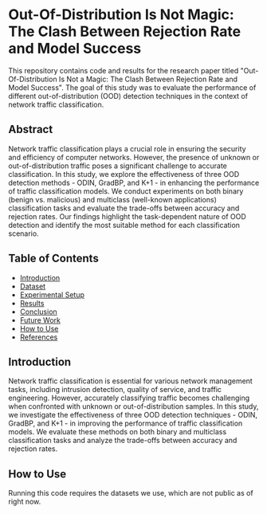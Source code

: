 # Out-Of-Distribution Is Not Magic: The Clash Between Rejection Rate and Model Success


This repository contains code and results for the research paper titled "Out-Of-Distribution Is Not a Magic: The Clash Between Rejection Rate and Model Success". The goal of this study was to evaluate the performance of different out-of-distribution (OOD) detection techniques in the context of network traffic classification. 

## Abstract
Network traffic classification plays a crucial role in ensuring the security and efficiency of computer networks. However, the presence of unknown or out-of-distribution traffic poses a significant challenge to accurate classification. In this study, we explore the effectiveness of three OOD detection methods - ODIN, GradBP, and K+1 - in enhancing the performance of traffic classification models. We conduct experiments on both binary (benign vs. malicious) and multiclass (well-known applications) classification tasks and evaluate the trade-offs between accuracy and rejection rates. Our findings highlight the task-dependent nature of OOD detection and identify the most suitable method for each classification scenario.

## Table of Contents
- [Introduction](#introduction)
- [Dataset](#dataset)
- [Experimental Setup](#experimental-setup)
- [Results](#results)
- [Conclusion](#conclusion)
- [Future Work](#future-work)
- [How to Use](#how-to-use)
- [References](#references)

## Introduction
Network traffic classification is essential for various network management tasks, including intrusion detection, quality of service, and traffic engineering. However, accurately classifying traffic becomes challenging when confronted with unknown or out-of-distribution samples. In this study, we investigate the effectiveness of three OOD detection techniques - ODIN, GradBP, and K+1 - in improving the performance of traffic classification models. We evaluate these methods on both binary and multiclass classification tasks and analyze the trade-offs between accuracy and rejection rates.

## How to Use
Running this code requires the datasets we use, which are not public as of right now.

